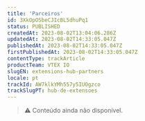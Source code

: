 ```yaml
---
title: 'Parceiros'
id: 3XkOpOSbeCJIcBL5dhuPq1
status: PUBLISHED
createdAt: 2023-08-02T13:04:06.286Z
updatedAt: 2023-08-02T14:33:05.047Z
publishedAt: 2023-08-02T14:33:05.047Z
firstPublishedAt: 2023-08-02T14:33:05.047Z
contentType: trackArticle
productTeam: VTEX IO
slugEN: extensions-hub-partners
locale: pt
trackId: AW7klkYMh557y5IUOgzco
trackSlugPT: hub-de-extensoes
---
```


>⚠️ Conteúdo ainda não disponível.
